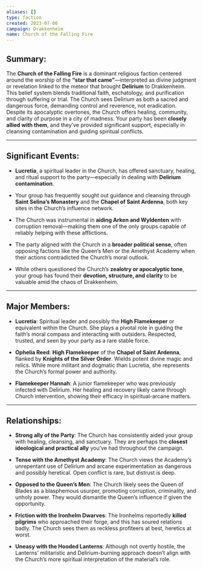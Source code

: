 ```yaml
---
aliases: []
type: faction
created: 2023-07-06
campaign: Drakkenheim
name: Church of the Falling Fire
---
```

## Summary:

The **Church of the Falling Fire** is a dominant religious faction centered around the worship of the **“star that came”**—interpreted as divine judgment or revelation linked to the meteor that brought **Delirium** to Drakkenheim. This belief system blends traditional faith, eschatology, and purification through suffering or trial. The Church sees Delirium as both a sacred and dangerous force, demanding control and reverence, not eradication. Despite its apocalyptic overtones, the Church offers healing, community, and clarity of purpose in a city of madness. Your party has been **closely allied with them**, and they’ve provided significant support, especially in cleansing contamination and guiding spiritual conflicts.

---

## Significant Events:

- **Lucretia**, a spiritual leader in the Church, has offered sanctuary, healing, and ritual support to the party—especially in dealing with **Delirium contamination**​.
    
- Your group has frequently sought out guidance and cleansing through **Saint Selina’s Monastery** and the **Chapel of Saint Ardenna**, both key sites in the Church’s influence network.
    
- The Church was instrumental in **aiding Arken and Wyldenten** with corruption removal—making them one of the only groups capable of reliably helping with these afflictions.
    
- The party aligned with the Church in a **broader political sense**, often opposing factions like the Queen’s Men or the Amethyst Academy when their actions contradicted the Church’s moral outlook.
    
- While others questioned the Church’s **zealotry or apocalyptic tone**, your group has found their **devotion, structure, and clarity** to be valuable amid the chaos of Drakkenheim.
    

---

## Major Members:

- **Lucretia**: Spiritual leader and possibly the **High Flamekeeper** or equivalent within the Church. She plays a pivotal role in guiding the faith’s moral compass and interacting with outsiders. Respected, trusted, and seen by your party as a rare stable force.
    
- **Ophelia Reed**: **High Flamekeeper** of the **Chapel of Saint Ardenna**, flanked by **Knights of the Silver Order**. Wields potent divine magic and relics. While more militant and dogmatic than Lucretia, she represents the Church’s formal power and authority​.
    
- **Flamekeeper Hannah**: A junior flamekeeper who was previously infected with Delirium. Her healing and recovery likely came through Church intervention, showing their efficacy in spiritual-arcane matters​.
    

---

## Relationships:

- **Strong ally of the Party**: The Church has consistently aided your group with healing, cleansing, and sanctuary. They are perhaps the **closest ideological and practical ally** you’ve had throughout the campaign.
    
- **Tense with the Amethyst Academy**: The Church views the Academy’s unrepentant use of Delirium and arcane experimentation as dangerous and possibly heretical. Open conflict is rare, but distrust is deep.
    
- **Opposed to the Queen’s Men**: The Church likely sees the Queen of Blades as a blasphemous usurper, promoting corruption, criminality, and unholy power. They would dismantle the Queen’s influence if given the opportunity.
    
- **Friction with the Ironhelm Dwarves**: The Ironhelms reportedly **killed pilgrims** who approached their forge, and this has soured relations badly. The Church sees them as reckless profiteers at best, heretics at worst​.
    
- **Uneasy with the Hooded Lanterns**: Although not overtly hostile, the Lanterns’ militaristic and Delirium-burning approach doesn’t align with the Church’s more spiritual interpretation of the material’s role.